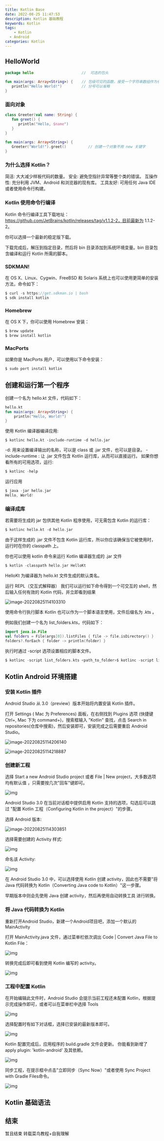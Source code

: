 ```yaml
---
title: Kotlin Base
date: 2022-08-25 11:47:53
description: Kotlin 基础教程
keywords: Kotlin 
tags: 
 	- Kotlin
  - Android 
categories: Kotlin
---
```


## HelloWorld

```kotlin
package hello                      //  可选的包头
 
fun main(args: Array<String>) {    // 包级可见的函数，接受一个字符串数组作为参数
   println("Hello World!")         // 分号可以省略
}
```
### 面向对象
```kotlin
class Greeter(val name: String) {
   fun greet() { 
      println("Hello, $name")
   }
}
 
fun main(args: Array<String>) {
   Greeter("World!").greet()          // 创建一个对象不用 new 关键字
}
```
### 为什么选择 Kotlin？
简洁: 大大减少样板代码的数量。
安全: 避免空指针异常等整个类的错误。
互操作性: 充分利用 JVM、Android 和浏览器的现有库。
工具友好: 可用任何 Java IDE 或者使用命令行构建。

### Kotlin 使用命令行编译
Kotlin 命令行编译工具下载地址：https://github.com/JetBrains/kotlin/releases/tag/v1.1.2-2，目前最新为 1.1.2-2。

你可以选择一个最新的稳定版下载。

下载完成后，解压到指定目录，然后将 bin 目录添加到系统环境变量。bin 目录包含编译和运行 Kotlin 所需的脚本。

### SDKMAN!
在 OS X、Linux、Cygwin、FreeBSD 和 Solaris 系统上也可以使用更简单的安装方法，命令如下：
``` kotlin
$ curl -s https://get.sdkman.io | bash
$ sdk install kotlin
```
### Homebrew
在 OS X 下，你可以使用 Homebrew 安装：
``` kotlin
$ brew update
$ brew install kotlin
```
### MacPorts
如果你是 MacPorts 用户，可以使用以下命令安装：
``` kotlin
$ sudo port install kotlin
```

## 创建和运行第一个程序
创建一个名为 hello.kt 文件，代码如下：
``` kotlin
hello.kt
fun main(args: Array<String>) {
    println("Hello, World!")
}
```
使用 Kotlin 编译器编译应用:
``` kotlion
$ kotlinc hello.kt -include-runtime -d hello.jar
```
-d: 用来设置编译输出的名称，可以是 class 或 .jar 文件，也可以是目录。
-include-runtime : 让 .jar 文件包含 Kotlin 运行库，从而可以直接运行。
如果你想看所有的可用选项，运行:
``` kotlin
$ kotlinc -help
```
运行应用
``` kotlin
$ java -jar hello.jar
Hello, World!
```
### 编译成库
若需要将生成的 jar 包供其他 Kotlin 程序使用，可无需包含 Kotlin 的运行库：
``` kotlin
$ kotlinc hello.kt -d hello.jar
```
由于这样生成的 .jar 文件不包含 Kotlin 运行库，所以你应该确保当它被使用时，运行时在你的 classpath 上。

你也可以使用 kotlin 命令来运行 Kotlin 编译器生成的 .jar 文件
``` kotlin
$ kotlin -classpath hello.jar HelloKt
```
HelloKt 为编译器为 hello.kt 文件生成的默认类名。

运行 REPL（交互式解释器）
我们可以运行如下命令得到一个可交互的 shell，然后输入任何有效的 Kotlin 代码，并立即看到结果

![image-20220825114103310](https://cdn.zenless.top/gh/zhonghanlu/PicGo/img/image-20220825114103310.png)

使用命令行执行脚本
Kotlin 也可以作为一个脚本语言使用，文件后缀名为 .kts 。

例如我们创建一个名为 list_folders.kts，代码如下：
``` kotlin
import java.io.File
val folders = File(args[0]).listFiles { file -> file.isDirectory() }
folders?.forEach { folder -> println(folder) }
```
执行时通过 -script 选项设置相应的脚本文件。
``` kotlin
$ kotlinc -script list_folders.kts <path_to_folder>$ kotlinc -script list_folders.kts
```

## Kotlin Android 环境搭建

### 安装 Kotlin 插件

Android Studio 从 3.0（preview）版本开始将内置安装 Kotlin 插件。

打开 Settings ( Mac 为 Preferences) 面板，在右侧找到 Plugins 选项 (快捷键 Ctrl+, Mac 下为 command+)，搜索框输入 "Kotlin" 查找，点击 Search in repositories(仓库中搜索)，然后安装即可，安装完成之后需要重启 Android Studio。

![image-20220825114206140](https://cdn.zenless.top/gh/zhonghanlu/PicGo/img/image-20220825114206140.png)

![image-20220825114218887](https://cdn.zenless.top/gh/zhonghanlu/PicGo/img/image-20220825114218887.png)

### 创建新工程

选择 Start a new Android Studio project 或者 File | New project，大多数选项均有默认值 ，只需要按几次"回车"键即可。

![img](https://www.runoob.com/wp-content/uploads/2017/05/1495853720-4994-0-create-new-project.png)

Android Studio 3.0 在当前对话框中提供启用 Kotlin 支持的选项，勾选后可以跳过 "配置 Kotlin 工程（Configuring Kotlin in the project）"的步骤。

选择 Android 版本:

![image-20220825114303851](https://cdn.zenless.top/gh/zhonghanlu/PicGo/img/image-20220825114303851.png)

选择需要创建的 Activity 样式:

![img](https://www.runoob.com/wp-content/uploads/2017/05/1495853838-1520-0-create-new-project.png)

命名该 Activity:

![img](https://www.runoob.com/wp-content/uploads/2017/05/1495853838-8955-1-create-new-project.png)

在 Android Studio 3.0 中，可以选择使用 Kotlin 创建 activity，因此也不需要"将Java 代码转换为 Kotlin（Converting Java code to Kotlin）"这一步骤。

早期版本中则会先使用 Java 创建 activity，然后再使用自动转换工具 进行转换。

### 将 Java 代码转换为 Kotlin

重新打开Android Studio，新建一个Android项目吧，添加一个默认的MainActivity

打开 MainActivity.java 文件，通过菜单栏依次调出 Code | Convert Java File to Kotlin File：

![img](https://www.runoob.com/wp-content/uploads/2017/05/1495854751-7389-convert-java-to-kotlin.png)

转换完成后即可看到使用 Kotlin 编写的 activity。

![img](https://www.runoob.com/wp-content/uploads/2017/05/1495854753-3864-converted-code.png)

### 工程中配置 Kotlin

在开始编辑此文件时，Android Studio 会提示当前工程还未配置 Kotlin，根据提示完成操作即可，或者可以在菜单栏中选择 Tools

![img](https://www.runoob.com/wp-content/uploads/2017/05/1495854757-6620-kotlin-not-configured.png)

选择配置时有如下对话框，选择已安装的最新版本即可。

![img](https://www.runoob.com/wp-content/uploads/2017/05/1495854752-7001-re-kotlin-in-project-details.png)

Kotlin 配置完成后，应用程序的 build.gradle 文件会更新。 你能看到新增了 apply plugin: 'kotlin-android' 及其依赖。

![img](https://www.runoob.com/wp-content/uploads/2017/05/1495854750-1825-sync-project-with-gradle.png)

同步工程，在提示框中点击"立即同步（Sync Now）"或者使用 Sync Project with Gradle Files命令。

![img](https://www.runoob.com/wp-content/uploads/2017/05/1495854764-6190-sync-project-with-gradle-2.png)

## Kotlin 基础语法

 

## 结束

暂且结束   转载菜鸟教程+自我理解
